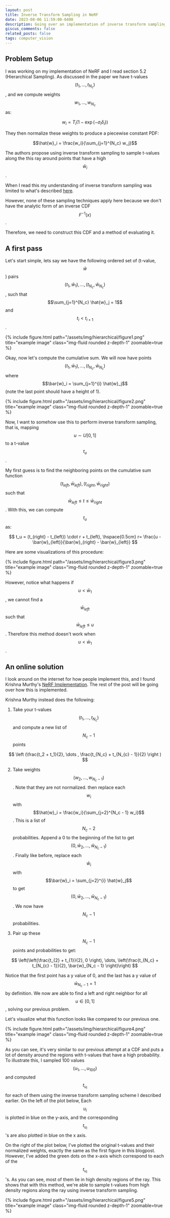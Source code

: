 ```yaml
---
layout: post
title: Inverse Transform Sampling in NeRF
date: 2023-08-06 11:59:00-0400
description: Going over an implementation of inverse transform sampling in NeRF
giscus_comments: false
related_posts: false
tags: computer_vision
---
```


## Problem Setup 

I was working on my implementation of NeRF and I read section 5.2 (Hierarchical Sampling). As discussed in the paper we have t-values $$(t_1, \dots, t_{N_c})$$, and we compute weights $$w_1, \dots, w_{N_c}$$ as:

$$
w_i=T_i\left(1-\exp \left(-\sigma_i \delta_i\right)\right)
$$

They then normalize these weights to produce a piecewise constant PDF: 

$$\hat{w}_i = \frac{w_i}{\sum_{j=1}^{N_c} w_j}$$

The authors propose using inverse transform sampling to sample t-values along the this ray around points that have a high $$\hat{w}_i$$. 

When I read this my understanding of inverse transform sampling was limited to what's described [here](https://stephens999.github.io/fiveMinuteStats/inverse_transform_sampling.html#discrete_distributions).

However, none of these sampling techniques apply here because we don't have the analytic form of an inverse CDF $$F^{-1}(x)$$. 

Therefore, we need to construct this CDF and a method of evaluating it. 

## A first pass

Let's start simple, lets say we have the following ordered set of (t-value, $$\hat{w}$$) pairs $$(t_1, \hat{w}_1), \dots, (t_{N_c}, \hat{w}_{N_c})$$, such that $$\sum_{j=1}^{N_c} \hat{w}_j = 1$$ and $$t_i < t_{i+1}$$.


<div class="equation">
    <div class="col-sm mt-3 mt-md-0">
        {% include figure.html path="/assets/img/hierarchical/figure1.png" title="example image" class="img-fluid rounded z-depth-1" zoomable=true %}
    </div>
</div>

<!-- ![image something](https://www.searchenginejournal.com/wp-content/uploads/2014/09/google-logo-400x200.png) -->


Okay, now let's compute the cumulative sum. We will now have points $$(t_1, \bar{w}_1), \dots, (t_{N_c}, \bar{w}_{N_c})$$ where $$\bar{w}_i = \sum_{j=1}^{i} \hat{w}_j$$ (note the last point should have a height of 1).


<div class="equation">
    <div class="col-sm mt-3 mt-md-0">
        {% include figure.html path="/assets/img/hierarchical/figure2.png" title="example image" class="img-fluid rounded z-depth-1" zoomable=true %}
    </div>
</div>


Now, I want to somehow use this to perform inverse transform sampling, that is, mapping $$u \sim U[0,1]$$ to a t-value $$t_u$$. 

My first guess is to find the neighboring points on the cumulative sum function $$(t_{left}, \bar{w}_{left}), (t_{right}, \bar{w}_{right})$$ such that $$\bar{w}_{left} \leq t \leq \bar{w}_{right}$$. With this, we can compute $$t_u$$ as: 


$$
t_u = (t_{right} - t_{left}) \cdot r + t_{left}, \hspace{0.5cm} r=  \frac{u - \bar{w}_{left}}{\bar{w}_{right} - \bar{w}_{left}}
$$

Here are some visualizations of this procedure:


<div class="equation">
    <div class="col-sm mt-3 mt-md-0">
        {% include figure.html path="/assets/img/hierarchical/figure3.png" title="example image" class="img-fluid rounded z-depth-1" zoomable=true %}
    </div>
</div>


However, notice what happens if $$u < \bar{w}_1$$, we cannot find a $$\bar{w}_{left}$$ such that $$\bar{w}_{left} \leq u$$. Therefore this method doesn't work when $$u < \bar{w}_1$$. 

## An online solution

I look around on the internet for how people implement this, and I found Krishna Murthy's [NeRF Implementation](https://github.com/krrish94). The rest of the post will be going over how this is implemented. 

Krishna Murthy instead does the following:

1. Take your t-values $$(t_1, \dots, t_{N_c})$$ and compute a new list of $$N_c-1$$ points 

$$
\left (\frac{t_2 + t_1}{2}, \dots , \frac{t_{N_c} + t_{N_{c} - 1}}{2} \right )
$$

2. Take weights $$(w_2, \dots, w_{N_c - 1})$$. Note that they are not normalized. then replace each $$w_i$$ with $$\hat{w}_i = \frac{w_i}{\sum_{j=2}^{N_c - 1} w_i}$$. This is a list of $$N_c - 2$$ probabilities. Append a 0 to the beginning of the list to get $$(0, \hat{w}_2, \dots, \hat{w}_{N_c -1})$$. Finally like before, replace each $$\hat{w}_i$$ with $$\bar{w}_i = \sum_{j=2}^{i} \hat{w}_j$$ to get $$(0, \bar{w}_2, \dots, \bar{w}_{N_c -1})$$. We now have $$N_c - 1$$ probabilities. 

3. Pair up these $$N_c -1$$ points and probabilities to get:

$$
\left(\left(\frac{t_{2} + t_{1}}{2}, 0 \right), \dots,   \left(\frac{t_{N_c} + t_{N_{c} - 1}}{2}, \bar{w}_{N_c - 1} \right)\right)
$$

Notice that the first point has a y value of 0, and the last has a y value of $$\bar{w}_{N_c-1} =1$$ by definition. We now are able to find a left and right neighbor for all $$u \in [0,1]$$, solving our previous problem.  


Let's visualize what this function looks like compared to our previous one.


<div class="equation">
    <div class="col-sm mt-3 mt-md-0">
        {% include figure.html path="/assets/img/hierarchical/figure4.png" title="example image" class="img-fluid rounded z-depth-1" zoomable=true %}
    </div>
</div>


As you can see, it's very similar to our previous attempt at a CDF and puts a lot of density around the regions with t-values that have a high probability. To illustrate this, I sampled 100 values $$(u_1, ..., u_100)$$ and computed $$t_{u_i}$$ for each of them using the inverse transform sampling scheme I described earlier. On the left of the plot below, Each $$u_i$$ is plotted in blue on the y-axis, and the corresponding $$t_{u_i}$$'s are also plotted in blue on the x axis. 

On the right of the plot below, I've plotted the original t-values and their normalized weights, exactly the same as the first figure in this blogpost. However, I've added the green dots on the x-axis which correspond to each of the $$t_{u_i}$$'s. As you can see, most of them lie in high density regions of the ray. This shows that with this method, we're able to sample t-values from high density regions along the ray using inverse transform sampling.





<div class="equation">
    <div class="col-sm mt-3 mt-md-0">
        {% include figure.html path="/assets/img/hierarchical/figure5.png" title="example image" class="img-fluid rounded z-depth-1" zoomable=true %}
    </div>
</div>



